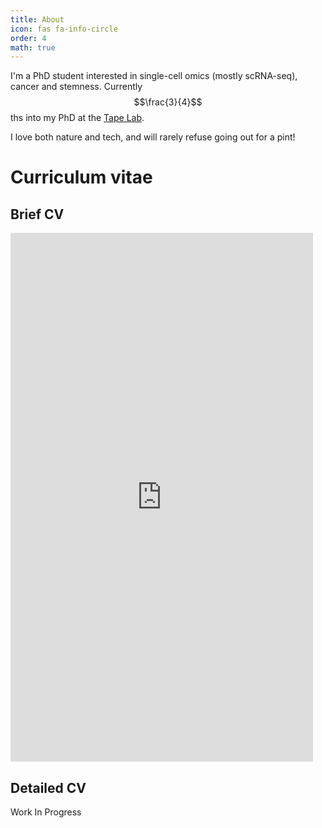 ```yaml
---
title: About
icon: fas fa-info-circle
order: 4
math: true
---
```


I'm a PhD student interested in single-cell omics (mostly scRNA-seq), cancer 
and stemness. Currently $$\frac{3}{4}$$ths into my PhD at the [Tape Lab](http://tape-lab.com/).

I love both nature and tech, and will rarely refuse going out for 
a pint!

# Curriculum vitae

## Brief CV

<iframe src="https://docs.google.com/gview?url=https://raw.githubusercontent.com/FerranC96/FerranC96.github.io/main/assets/FerranCardoso_22_CV.pdf&embedded=true" style="width:600px; height:846px; max-width: 96%" frameborder="0"></iframe> 

## Detailed CV

Work In Progress
